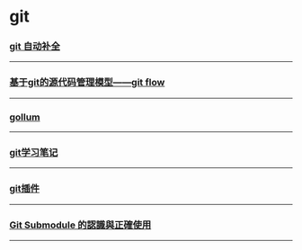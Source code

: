 git
===

### [git 自动补全](bash-completion)

---

### [基于git的源代码管理模型——git flow](gitflow)

---

### [gollum](gollum)

---

### [git学习笔记](note)

---

### [git插件](plugin)

---

### [Git Submodule 的認識與正確使用](submod)

---
